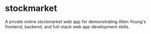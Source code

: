# stockmarket
A private online stockmarket web app for demonstrating Allen Young's frontend, backend, and full-stack web app development skills.
